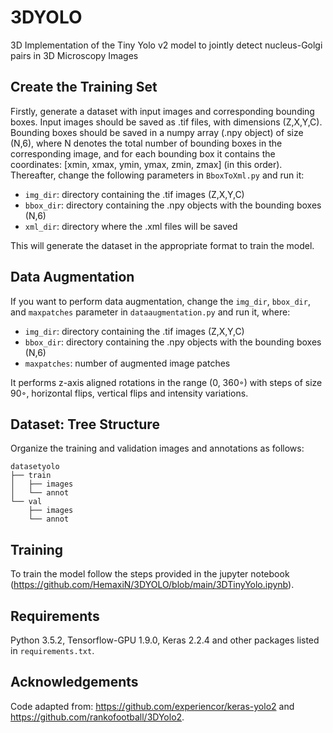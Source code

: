 # 3DYOLO
3D Implementation of the Tiny Yolo v2 model to jointly detect nucleus-Golgi pairs in 3D Microscopy Images

## Create the Training Set
Firstly, generate a dataset with input images and corresponding bounding boxes. Input images should be saved as .tif files, with dimensions (Z,X,Y,C). Bounding boxes should be saved in a numpy array (.npy object) of size (N,6), where N denotes the total number of bounding boxes in the corresponding image, and for each bounding box it contains the coordinates: [xmin, xmax, ymin, ymax, zmin, zmax] (in this order).
Thereafter, change the following parameters in `BboxToXml.py` and run it:

* `img_dir`: directory containing the .tif images (Z,X,Y,C)
* `bbox_dir`: directory containing the .npy objects with the bounding boxes (N,6) 
* `xml_dir`: directory where the .xml files will be saved

This will generate the dataset in the appropriate format to train the model.

## Data Augmentation
If you want to perform data augmentation, change the `img_dir`, `bbox_dir`, and `maxpatches` parameter in `dataaugmentation.py` and run it, where: 

* `img_dir`: directory containing the .tif images (Z,X,Y,C)
* `bbox_dir`: directory containing the .npy objects with the bounding boxes (N,6) 
* `maxpatches`: number of augmented image patches

It performs z-axis aligned rotations in the range (0, 360◦) with steps of size 90◦, horizontal flips, vertical flips and intensity variations.

## Dataset: Tree Structure
Organize the training and validation images and annotations as follows: 

```
datasetyolo
├── train
│   ├── images
│   └── annot
└── val
    ├── images
    └── annot
```
## Training

To train the model follow the steps provided in the jupyter notebook (https://github.com/HemaxiN/3DYOLO/blob/main/3DTinyYolo.ipynb).

## Requirements

Python 3.5.2, Tensorflow-GPU 1.9.0, Keras 2.2.4 and other packages listed in `requirements.txt`.

## Acknowledgements
Code adapted from: https://github.com/experiencor/keras-yolo2 and https://github.com/rankofootball/3DYolo2.

